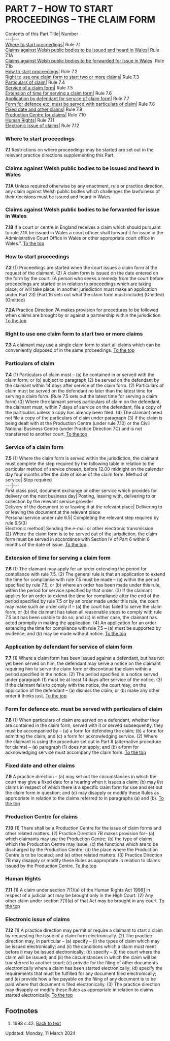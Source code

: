 # PART 7 – HOW TO START PROCEEDINGS – THE CLAIM FORM
Contents of this Part
Title| Number  
---|---  
[Where to start proceedings](https://www.justice.gov.uk/courts/procedure-rules/civil/rules/part07#7.1)| Rule 7.1  
[Claims against Welsh public bodies to be issued and heard in Wales](https://www.justice.gov.uk/courts/procedure-rules/civil/rules/part07#cla)| Rule 7.1A  
[Claims against Welsh public bodies to be forwarded for issue in Wales](https://www.justice.gov.uk/courts/procedure-rules/civil/rules/part07#clam)| Rule 7.1b  
[How to start proceedings](https://www.justice.gov.uk/courts/procedure-rules/civil/rules/part07#7.2)| Rule 7.2  
[Right to use one claim form to start two or more claims](https://www.justice.gov.uk/courts/procedure-rules/civil/rules/part07#7.3)| Rule 7.3  
[Particulars of claim](https://www.justice.gov.uk/courts/procedure-rules/civil/rules/part07#7.4)| Rule 7.4  
[Service of a claim form](https://www.justice.gov.uk/courts/procedure-rules/civil/rules/part07#7.5)| Rule 7.5  
[Extension of time for serving a claim form](https://www.justice.gov.uk/courts/procedure-rules/civil/rules/part07#7.6)| Rule 7.6  
[Application by defendant for service of claim form](https://www.justice.gov.uk/courts/procedure-rules/civil/rules/part07#7.7)| Rule 7.7  
[Form for defence etc. must be served with particulars of claim](https://www.justice.gov.uk/courts/procedure-rules/civil/rules/part07#7.8)| Rule 7.8  
[Fixed date and other claims](https://www.justice.gov.uk/courts/procedure-rules/civil/rules/part07#7.9)| Rule 7.9  
[Production Centre for claims](https://www.justice.gov.uk/courts/procedure-rules/civil/rules/part07#7.10)| Rule 7.10  
[Human Rights](https://www.justice.gov.uk/courts/procedure-rules/civil/rules/part07#7.11)| Rule 7.11  
[Electronic issue of claims](https://www.justice.gov.uk/courts/procedure-rules/civil/rules/part07#7.12)| Rule 7.12  
### Where to start proceedings

**7.1** Restrictions on where proceedings may be started are set out in the relevant practice directions supplementing this Part.
### Claims against Welsh public bodies to be issued and heard in Wales

**7.1A** Unless required otherwise by any enactment, rule or practice direction, any claim against Welsh public bodies which challenges the lawfulness of their decisions must be issued and heard in Wales.
### Claims against Welsh public bodies to be forwarded for issue in Wales

**7.1B** If a court or centre in England receives a claim which should pursuant to rule 7.1A be issued in Wales a court officer shall forward it for issue in the Administrative Court Office in Wales or other appropriate court office in Wales.”.
[To the top](https://www.justice.gov.uk/courts/procedure-rules/civil/rules/part07#top)
### How to start proceedings

**7.2**
(1) Proceedings are started when the court issues a claim form at the request of the claimant.
(2) A claim form is issued on the date entered on the form by the court.
(A person who seeks a remedy from the court before proceedings are started or in relation to proceedings which are taking place, or will take place, in another jurisdiction must make an application under Part 23)
(Part 16 sets out what the claim form must include)
(Omitted) (Omitted)

**7.2A** Practice Direction 7A makes provision for procedures to be followed when claims are brought by or against a partnership within the jurisdiction.
[To the top](https://www.justice.gov.uk/courts/procedure-rules/civil/rules/part07#top)
### Right to use one claim form to start two or more claims

**7.3** A claimant may use a single claim form to start all claims which can be conveniently disposed of in the same proceedings.
[To the top](https://www.justice.gov.uk/courts/procedure-rules/civil/rules/part07#top)
### Particulars of claim

**7.4**
(1) Particulars of claim must –
(a) be contained in or served with the claim form; or
(b) subject to paragraph (2) be served on the defendant by the claimant within 14 days after service of the claim form.
(2) Particulars of claim must be served on the defendant no later than the latest time for serving a claim form.
(Rule 7.5 sets out the latest time for serving a claim form)
(3) Where the claimant serves particulars of claim on the defendant, the claimant must, within 7 days of service on the defendant, file a copy of the particulars unless a copy has already been filed.
(4) The claimant need not file a copy of the particulars of claim under paragraph (3) if the claim is being dealt with at the Production Centre (under rule 7.10) or the Civil National Business Centre (under Practice Direction 7C) and is not transferred to another court.
[To the top](https://www.justice.gov.uk/courts/procedure-rules/civil/rules/part07#top)
### Service of a claim form

**7.5**
(1) Where the claim form is served within the jurisdiction, the claimant must complete the step required by the following table in relation to the particular method of service chosen, before 12.00 midnight on the calendar day four months after the date of issue of the claim form.
Method of service| Step required  
---|---  
First class post, document exchange or other service which provides for delivery on the next business day| Posting, leaving with, delivering to or collection by the relevant service provider  
Delivery of the document to or leaving it at the relevant place| Delivering to or leaving the document at the relevant place  
Personal service under rule 6.5| Completing the relevant step required by rule 6.5(3)  
Electronic method| Sending the e-mail or other electronic transmission  
(2) Where the claim form is to be served out of the jurisdiction, the claim form must be served in accordance with Section IV of Part 6 within 6 months of the date of issue.
[To the top](https://www.justice.gov.uk/courts/procedure-rules/civil/rules/part07#top)
### Extension of time for serving a claim form

**7.6**
(1) The claimant may apply for an order extending the period for compliance with rule 7.5.
(2) The general rule is that an application to extend the time for compliance with rule 7.5 must be made –
(a) within the period specified by rule 7.5; or
(b) where an order has been made under this rule, within the period for service specified by that order.
(3) If the claimant applies for an order to extend the time for compliance after the end of the period specified by rule 7.5 or by an order made under this rule, the court may make such an order only if –
(a) the court has failed to serve the claim form; or
(b) the claimant has taken all reasonable steps to comply with rule 7.5 but has been unable to do so; and
(c) in either case, the claimant has acted promptly in making the application.
(4) An application for an order extending the time for compliance with rule 7.5 –
(a) must be supported by evidence; and
(b) may be made without notice.
[To the top](https://www.justice.gov.uk/courts/procedure-rules/civil/rules/part07#top)
### Application by defendant for service of claim form

**7.7**
(1) Where a claim form has been issued against a defendant, but has not yet been served on him, the defendant may serve a notice on the claimant requiring him to serve the claim form or discontinue the claim within a period specified in the notice.
(2) The period specified in a notice served under paragraph (1) must be at least 14 days after service of the notice.
(3) If the claimant fails to comply with the notice, the court may, on the application of the defendant –
(a) dismiss the claim; or
(b) make any other order it thinks just.
[To the top](https://www.justice.gov.uk/courts/procedure-rules/civil/rules/part07#top)
### Form for defence etc. must be served with particulars of claim

**7.8**
(1) When particulars of claim are served on a defendant, whether they are contained in the claim form, served with it or served subsequently, they must be accompanied by –
(a) a form for defending the claim;
(b) a form for admitting the claim; and
(c) a form for acknowledging service.
(2) Where the claimant is using the procedure set out in Part 8 (alternative procedure for claims) –
(a) paragraph (1) does not apply; and
(b) a form for acknowledging service must accompany the claim form.
[To the top](https://www.justice.gov.uk/courts/procedure-rules/civil/rules/part07#top)
### Fixed date and other claims

**7.9** A practice direction –
(a) may set out the circumstances in which the court may give a fixed date for a hearing when it issues a claim;
(b) may list claims in respect of which there is a specific claim form for use and set out the claim form in question; and
(c) may disapply or modify these Rules as appropriate in relation to the claims referred to in paragraphs (a) and (b).
[To the top](https://www.justice.gov.uk/courts/procedure-rules/civil/rules/part07#top)
### Production Centre for claims

**7.10**
(1) There shall be a Production Centre for the issue of claim forms and other related matters.
(2) Practice Direction 7B makes provision for–
(a) which claimants may use the Production Centre;
(b) the type of claims which the Production Centre may issue;
(c) the functions which are to be discharged by the Production Centre;
(d) the place where the Production Centre is to be located; and
(e) other related matters.
(3) Practice Direction 7B may disapply or modify these Rules as appropriate in relation to claims issued by the Production Centre.
[To the top](https://www.justice.gov.uk/courts/procedure-rules/civil/rules/part07#top)
### Human Rights

**7.11**
(1) A claim under section 7(1)(a) of the Human Rights Act 1998[1](https://www.justice.gov.uk/courts/procedure-rules/civil/rules/part07#fn1) in respect of a judicial act may be brought only in the High Court.
(2) Any other claim under section 7(1)(a) of that Act may be brought in any court.
[To the top](https://www.justice.gov.uk/courts/procedure-rules/civil/rules/part07#top)
### Electronic issue of claims

**7.12**
(1) A practice direction may permit or require a claimant to start a claim by requesting the issue of a claim form electronically.
(2) The practice direction may, in particular –
(a) specify –
(i) the types of claim which may be issued electronically; and
(ii) the conditions which a claim must meet before it may be issued electronically;
(b) specify –
(i) the court where the claim will be issued; and
(ii) the circumstances in which the claim will be transferred to another court;
(c) provide for the filing of other documents electronically where a claim has been started electronically;
(d) specify the requirements that must be fulfilled for any document filed electronically; and
(e) provide how a fee payable on the filing of any document is to be paid where that document is filed electronically.
(3) The practice direction may disapply or modify these Rules as appropriate in relation to claims started electronically.
[To the top](https://www.justice.gov.uk/courts/procedure-rules/civil/rules/part07#top)
## Footnotes
  1. 1998 c.42. [Back to text](https://www.justice.gov.uk/courts/procedure-rules/civil/rules/part07#text1)


Updated: Monday, 11 March 2024
